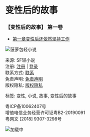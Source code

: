 # 变性后的故事

### 【变性后的故事】 第一卷

-   [第一章变性后还依然坚持工作](/Novel/71349/131842/1010167/ "第一章变性后还依然坚持工作")

![菠萝包轻小说](//rs.sfacg.com/web/novel/images/images/qrcode.png)

来源: SF轻小说  
注册: [注册](//passport.sfacg.com/Register.aspx) | [登录](//passport.sfacg.com/Login.aspx)  
联系方式: [联系](//www.sfacg.com/Extending/ContactUs.html)  
免责声明: [免责声明](//www.sfacg.com/Extending/Announce.html)  
版权隐私: [版权隐私](//www.sfacg.com/Extending/CopyRight.html)  

标签: 变性, 小说, 故事, 变性后的故事  

粤ICP备10062407号  
增值电信业务经营许可证粤B2-20190091  
粤网文 [2018] 9307-3298号  

![加载中](//rs.sfacg.com/web/novel/images/images/loading.gif)